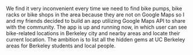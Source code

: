 We find it very inconvenient every time we need to find bike pumps, bike racks or bike shops in the area because they are not on Google Maps so I and my friends decided to build an app utilizing Google Maps API to share with the community. The app is up and running now, in which user can see bike-related locations in Berkeley city and nearby areas and locate their current location. The ambition is to list all the hidden gems at UC Berkeley areas for Berkeley students and local people.
